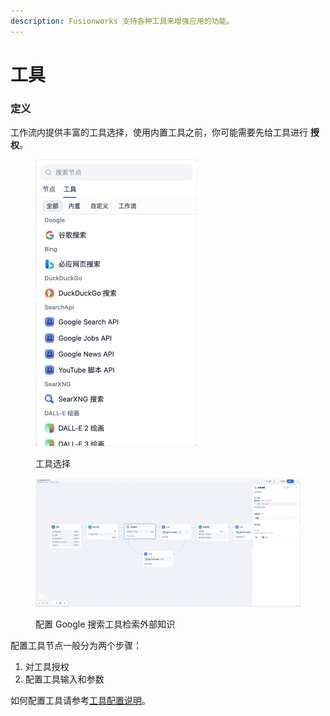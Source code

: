 ```yaml
---
description: Fusionworks 支持各种工具来增强应用的功能。
---
```


# 工具

### 定义

工作流内提供丰富的工具选择，使用内置工具之前，你可能需要先给工具进行 **授权**。

<figure><img src="../../../.gitbook/assets/image (231).png" alt="" width="258"><figcaption><p>工具选择</p></figcaption></figure>

<figure><img src="../../../.gitbook/assets/image (232).png" alt=""><figcaption><p>配置 Google 搜索工具检索外部知识</p></figcaption></figure>

配置工具节点一般分为两个步骤：

1. 对工具授权
2. 配置工具输入和参数

如何配置工具请参考[工具配置说明](https://docs.fusionworks.ai/v/zh-hans/guides/tools)。
